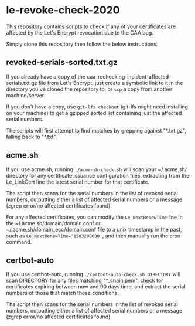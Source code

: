 # le-revoke-check-2020

This repository contains scripts to check if any of your certificates are affected by the Let's Encrypt revocation due to the CAA bug.

Simply clone this repository then follow the below instructions.

## revoked-serials-sorted.txt.gz

If you already have a copy of the caa-rechecking-incident-affected-serials.txt.gz file from Let's Encrypt, just create a symbolic link to it in the directory you've cloned the repository to, or `scp` a copy from another machine/server.

If you don't have a copy, use `git-lfs checkout` (git-lfs might need installing on your machine) to get a gzipped sorted list containing just the affected serial numbers.

The scripts will first attempt to find matches by grepping against "\*.txt.gz", falling back to "\*.txt".

## acme.sh

If you use acme.sh, running `./acme-sh-check.sh` will scan your ~/.acme.sh/ directory for any certificate issuance configuration files, extracting from the Le_LinkCert line the latest serial number for that certificate.

The script then scans for the serial numbers in the list of revoked serial numbers, outputting either a list of affected serial numbers or a message (zgrep error/no affected certificates found).

For any affected certificates, you can modify the `Le_NextRenewTime` line in the ~/.acme.sh/domain/domain.conf or ~/.acme.sh/domain_ecc/domain.conf file to a unix timestamp in the past, such as `Le_NextRenewTime='1583200000'`, and then manually run the cron command.

## certbot-auto

If you use certbot-auto, running `./certbot-auto-check.sh DIRECTORY` will scan DIRECTORY for any files matching "\*_chain.pem", check for certificates expiring between now and 90 days time, and extract the serial numbers of those that match these conditions.

The script then scans for the serial numbers in the list of revoked serial numbers, outputting either a list of affected serial numbers or a message (zgrep error/no affected certificates found).

